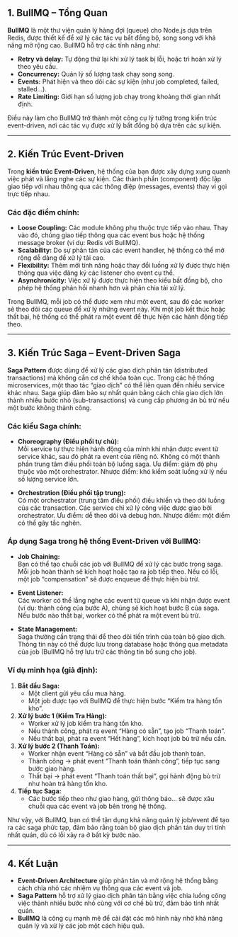 ## 1. BullMQ – Tổng Quan

**BullMQ** là một thư viện quản lý hàng đợi (queue) cho Node.js dựa trên Redis, được thiết kế để xử lý các tác vụ bất đồng bộ, song song với khả năng mở rộng cao. BullMQ hỗ trợ các tính năng như:

- **Retry và delay:** Tự động thử lại khi xử lý task bị lỗi, hoặc trì hoãn xử lý theo yêu cầu.
- **Concurrency:** Quản lý số lượng task chạy song song.
- **Events:** Phát hiện và theo dõi các sự kiện (như job completed, failed, stalled…).
- **Rate Limiting:** Giới hạn số lượng job chạy trong khoảng thời gian nhất định.

Điều này làm cho BullMQ trở thành một công cụ lý tưởng trong kiến trúc event-driven, nơi các tác vụ được xử lý bất đồng bộ dựa trên các sự kiện.

---

## 2. Kiến Trúc Event-Driven

Trong **kiến trúc Event-Driven**, hệ thống của bạn được xây dựng xung quanh việc phát và lắng nghe các sự kiện. Các thành phần (component) độc lập giao tiếp với nhau thông qua các thông điệp (messages, events) thay vì gọi trực tiếp nhau. 

### Các đặc điểm chính:
- **Loose Coupling:** Các module không phụ thuộc trực tiếp vào nhau. Thay vào đó, chúng giao tiếp thông qua các event bus hoặc hệ thống message broker (ví dụ: Redis với BullMQ).
- **Scalability:** Do sự phân tán của các event handler, hệ thống có thể mở rộng dễ dàng để xử lý tải cao.
- **Flexibility:** Thêm mới tính năng hoặc thay đổi luồng xử lý được thực hiện thông qua việc đăng ký các listener cho event cụ thể.
- **Asynchronicity:** Việc xử lý được thực hiện theo kiểu bất đồng bộ, cho phép hệ thống phản hồi nhanh hơn và phân chia tải xử lý.

Trong BullMQ, mỗi job có thể được xem như một event, sau đó các worker sẽ theo dõi các queue để xử lý những event này. Khi một job kết thúc hoặc thất bại, hệ thống có thể phát ra một event để thực hiện các hành động tiếp theo.

---

## 3. Kiến Trúc Saga – Event-Driven Saga

**Saga Pattern** được dùng để xử lý các giao dịch phân tán (distributed transactions) mà không cần cơ chế khóa toàn cục. Trong các hệ thống microservices, một thao tác “giao dịch” có thể liên quan đến nhiều service khác nhau. Saga giúp đảm bảo sự nhất quán bằng cách chia giao dịch lớn thành nhiều bước nhỏ (sub-transactions) và cung cấp phương án bù trừ nếu một bước không thành công.

### Các kiểu Saga chính:
- **Choreography (Điều phối tự chủ):**  
  Mỗi service tự thực hiện hành động của mình khi nhận được event từ service khác, sau đó phát ra event của riêng nó. Không có một thành phần trung tâm điều phối toàn bộ luồng saga. Ưu điểm: giảm độ phụ thuộc vào một orchestrator. Nhược điểm: khó kiểm soát luồng xử lý nếu số lượng service lớn.
  
- **Orchestration (Điều phối tập trung):**  
  Có một orchestrator (trung tâm điều phối) điều khiển và theo dõi luồng của các transaction. Các service chỉ xử lý công việc được giao bởi orchestrator. Ưu điểm: dễ theo dõi và debug hơn. Nhược điểm: một điểm có thể gây tắc nghẽn.

### Áp dụng Saga trong hệ thống Event-Driven với BullMQ:
- **Job Chaining:**  
  Bạn có thể tạo chuỗi các job với BullMQ để xử lý các bước trong saga. Mỗi job hoàn thành sẽ kích hoạt hoặc tạo ra job tiếp theo. Nếu có lỗi, một job “compensation” sẽ được enqueue để thực hiện bù trừ.
  
- **Event Listener:**  
  Các worker có thể lắng nghe các event từ queue và khi nhận được event (ví dụ: thành công của bước A), chúng sẽ kích hoạt bước B của saga. Nếu bước nào thất bại, worker có thể phát ra một event bù trừ.
  
- **State Management:**  
  Saga thường cần trạng thái để theo dõi tiến trình của toàn bộ giao dịch. Thông tin này có thể được lưu trong database hoặc thông qua metadata của job (BullMQ hỗ trợ lưu trữ các thông tin bổ sung cho job).

### Ví dụ minh họa (giả định):
1. **Bắt đầu Saga:**  
   - Một client gửi yêu cầu mua hàng.
   - Một job được tạo với BullMQ để thực hiện bước “Kiểm tra hàng tồn kho”.
2. **Xử lý bước 1 (Kiểm Tra Hàng):**  
   - Worker xử lý job kiểm tra hàng tồn kho.
   - Nếu thành công, phát ra event “Hàng có sẵn”, tạo job “Thanh toán”.
   - Nếu thất bại, phát ra event “Hết hàng”, kích hoạt job bù trừ nếu cần.
3. **Xử lý bước 2 (Thanh Toán):**  
   - Worker nhận event “Hàng có sẵn” và bắt đầu job thanh toán.
   - Thành công -> phát event “Thanh toán thành công”, tiếp tục sang bước giao hàng.
   - Thất bại -> phát event “Thanh toán thất bại”, gọi hành động bù trừ như hoàn trả hàng tồn kho.
4. **Tiếp tục Saga:**  
   - Các bước tiếp theo như giao hàng, gửi thông báo… sẽ được xâu chuỗi qua các event và job bên trong hệ thống.

Như vậy, với BullMQ, bạn có thể tận dụng khả năng quản lý job/event để tạo ra các saga phức tạp, đảm bảo rằng toàn bộ giao dịch phân tán duy trì tính nhất quán, dù có lỗi xảy ra ở bất kỳ bước nào.

---

## 4. Kết Luận

- **Event-Driven Architecture** giúp phân tán và mở rộng hệ thống bằng cách chia nhỏ các nhiệm vụ thông qua các event và job.
- **Saga Pattern** hỗ trợ xử lý giao dịch phân tán bằng việc chia luồng công việc thành nhiều bước nhỏ cùng với cơ chế bù trừ, đảm bảo tính nhất quán.
- **BullMQ** là công cụ mạnh mẽ để cài đặt các mô hình này nhờ khả năng quản lý và xử lý các job một cách hiệu quả.

